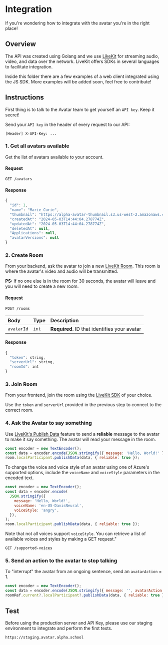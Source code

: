 # Integration

If you're wondering how to integrate with the avatar you're in the right place!

## Overview

The API was created using Golang and we use [LikeKit](https://livekit.io/) for streaming audio, video, and data over the network. LiveKit offers SDKs in several languages to facilitate integration.

Inside this folder there are a few examples of a web client integrated using the JS SDK. More examples will be added soon, feel free to contribute!

## Instructions

First thing is to talk to the Avatar team to get yourself an `API key`. Keep it secret!

Send your `API key` in the header of every request to our API:

```
[Header] X-API-Key: ...
```

### 1. Get all avatars available

Get the list of avatars available to your account.

#### Request

```
GET /avatars
```

#### Response

```javascript
{
  "id": 1,
  "name": "Marie Curie",
  "thumbnail": "https://alpha-avatar-thumbnail.s3.us-west-2.amazonaws.com/marie_curie.png",
  "createdAt": "2024-05-03T14:44:04.278774Z",
  "updatedAt": "2024-05-03T14:44:04.278774Z",
  "deletedAt": null,
  "Applications": null,
  "avatarVersions": null
}
```

### 2. Create Room

From your backend, ask the avatar to join a new [LiveKit Room](https://docs.livekit.io/realtime/concepts/api-primitives/#Room). This room is where the avatar's video and audio will be transmitted.

**PS:** If no one else is in the room for 30 seconds, the avatar will leave and you will need to create a new room.

#### Request

```
POST /rooms
```

| Body       | Type  | Description                                  |
| :--------- | :---- | :------------------------------------------- |
| `avatarId` | `int` | **Required**. ID that identifies your avatar |

#### Response

```javascript
{
  "token": string,
  "serverUrl": string,
  "roomId": int
}
```

### 3. Join Room

From your frontend, join the room using the [LiveKit SDK](https://docs.livekit.io/realtime/) of your choice.

Use the `token` and `serverUrl` provided in the previous step to connect to the correct room.

### 4. Ask the Avatar to say something

Use [LiveKit's Publish Data](https://docs.livekit.io/realtime/client/data-messages/#Data-messages) feature to send a **reliable** message to the avatar to make it say something. The avatar will read your message in the room.

```javascript
const encoder = new TextEncoder();
const data = encoder.encode(JSON.stringify({ message: 'Hello, World!' }));
room.localParticipant.publishData(data, { reliable: true });
```

To change the voice and voice style of an avatar using one of Azure's supported options, include the `voiceName` and `voiceStyle` parameters in the encoded text.

```javascript
const encoder = new TextEncoder();
const data = encoder.encode(
  JSON.stringify({
    message: 'Hello, World!',
    voiceName: 'en-US-DavisNeural',
    voiceStyle: 'angry',
  }),
);
room.localParticipant.publishData(data, { reliable: true });
```

Note that not all voices support `voiceStyle`. You can retrieve a list of available voices and styles by making a GET request."

```
GET /supported-voices
```

### 5. Send an action to the avatar to stop talking

To "interrupt" the avatar from an ongoing sentence, send an `avatarAction` = 1.

```javascript
const encoder = new TextEncoder();
const data = encoder.encode(JSON.stringify({ message: '', avatarAction: 1 }));
roomRef.current?.localParticipant?.publishData(data, { reliable: true });
```

## Test

Before using the production server and API Key, please use our staging environment to integrate and perform the first tests.

```
https://staging.avatar.alpha.school
```
